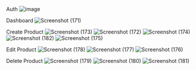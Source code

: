Auth
![image](https://github.com/andrianang/ets-pbkk/assets/91018876/44e4a0f5-09f0-48b6-bd8e-0f3cd8c12e29)

Dashboard
![Screenshot (171)](https://github.com/andrianang/ets-pbkk/assets/91018876/ee697ba1-0057-4825-a7da-ea5d9d3b08d4)

Create Product
![Screenshot (173)](https://github.com/andrianang/ets-pbkk/assets/91018876/5b5d5103-15a9-47b1-be8f-a58c8f6cd65f)
![Screenshot (172)](https://github.com/andrianang/ets-pbkk/assets/91018876/51c4a010-2d54-4454-86bf-4e724baa8de8)
![Screenshot (174)](https://github.com/andrianang/ets-pbkk/assets/91018876/69dff7ec-c252-4c3a-8aa6-fb0be3c17654)
![Screenshot (182)](https://github.com/andrianang/ets-pbkk/assets/91018876/b9094e57-996c-40a8-a5ad-3bf1275a5eeb)
![Screenshot (175)](https://github.com/andrianang/ets-pbkk/assets/91018876/b4b146dd-32dc-431d-8ae3-57a457591452)

Edit Product
![Screenshot (178)](https://github.com/andrianang/ets-pbkk/assets/91018876/813d7e60-7f94-4efd-80e3-6d5eab2c0fb1)
![Screenshot (177)](https://github.com/andrianang/ets-pbkk/assets/91018876/1b565a04-64f8-4463-b0f8-609c73e3024b)
![Screenshot (176)](https://github.com/andrianang/ets-pbkk/assets/91018876/e9d0bc35-8118-4bb1-8e4d-a85b3073be07)

Delete Product
![Screenshot (179)](https://github.com/andrianang/ets-pbkk/assets/91018876/e8b2cab0-c06e-447f-8a1b-24710020d9d1)
![Screenshot (180)](https://github.com/andrianang/ets-pbkk/assets/91018876/83c28e82-7cf7-4c49-9690-4c9e18e634ec)
![Screenshot (181)](https://github.com/andrianang/ets-pbkk/assets/91018876/c4b8c73e-c8cd-45b9-bce5-3cc036707e62)
